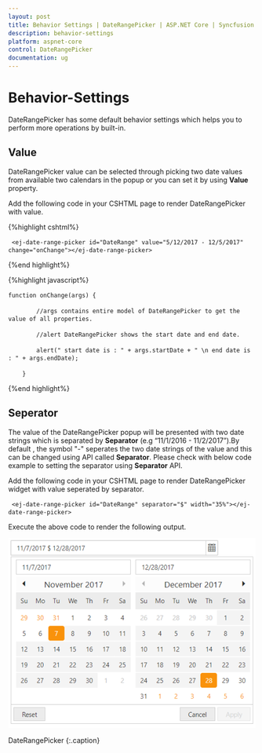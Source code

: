 ```yaml
---
layout: post
title: Behavior Settings | DateRangePicker | ASP.NET Core | Syncfusion
description: behavior-settings
platform: aspnet-core
control: DateRangePicker
documentation: ug
---
```


# Behavior-Settings

DateRangePicker has some default behavior settings which helps you to perform more operations by built-in.

## Value

DateRangePicker value can be selected through picking two date values from available two calendars in the popup or you can set it by using **Value** property.

Add the following code in your CSHTML page to render DateRangePicker with value.

{%highlight cshtml%}

     <ej-date-range-picker id="DateRange" value="5/12/2017 - 12/5/2017" change="onChange"></ej-date-range-picker>

{%end highlight%} 

{%highlight javascript%}

    function onChange(args) {

            //args contains entire model of DateRangePicker to get the value of all properties.

            //alert DateRangePicker shows the start date and end date.

            alert(" start date is : " + args.startDate + " \n end date is : " + args.endDate);

        }
{%end highlight%} 


## Seperator

The value of the DateRangePicker popup will be presented with two date strings which is separated by **Separator** (e.g “11/1/2016 - 11/2/2017”).By default , the symbol "-" seperates the two date strings of the value and this can be changed using API called **Separator**. Please check with below code example to setting the separator using **Separator** API.

Add the following code in your CSHTML page to render DateRangePicker widget with value seperated by separator.

   ~~~ cshtml
    <ej-date-range-picker id="DateRange" separator="$" width="35%"></ej-date-range-picker>
   ~~~

Execute the above code to render the following output.
  
![](behavior_settings/seperator.png)
    
DateRangePicker
{:.caption}